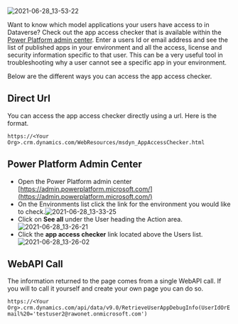 ![2021-06-28_13-53-22](https://user-images.githubusercontent.com/7444929/123683732-91b15780-d81a-11eb-9ae8-badf315269e1.png)

Want to know which model applications your users have access to in Dataverse?  Check out the app access checker that is available within the [Power Platform admin center](https://docs.microsoft.com/en-us/power-platform/admin/admin-guide).  Enter a users Id or email address and see the list of published apps in your environment and all the access, license and security information specific to that user.  This can be a very useful tool in troubleshooting why a user cannot see a specific app in your environment.

Below are the different ways you can access the app access checker.

## Direct Url
You can access the app access checker directly using a url.  Here is the format.

``
https://<Your Org>.crm.dynamics.com/WebResources/msdyn_AppAccessChecker.html
``

## Power Platform Admin Center
- Open the Power Platform admin center [https://admin.powerplatform.microsoft.com/](https://admin.powerplatform.microsoft.com/)
- On the Environments list click the link for the environment you would like to check.![2021-06-28_13-33-25](https://user-images.githubusercontent.com/7444929/123683771-9fff7380-d81a-11eb-9e26-2a35f9541c76.png)
- Click on **See all** under the User heading the Action area. ![2021-06-28_13-26-21](https://user-images.githubusercontent.com/7444929/123683856-b6a5ca80-d81a-11eb-9240-9fa292e5b1ec.png)
- Click the **app access checker** link located above the Users list.![2021-06-28_13-26-02](https://user-images.githubusercontent.com/7444929/123683866-b9a0bb00-d81a-11eb-86cb-1ddeb5eb9bf3.png)


## WebAPI Call
The information returned to the page comes from a single WebAPI call.  If you will to call it yourself and create your own page you can do so.

``
https://<Your Org>.crm.dynamics.com/api/data/v9.0/RetrieveUserAppDebugInfo(UserIdOrEmail%20='testuser2@rawonet.onmicrosoft.com')
``
<!--stackedit_data:
eyJwcm9wZXJ0aWVzIjoidGl0bGU6IE1vZGVsIEFwcCBBY2Nlc3
MgQ2hlY2tlciBmb3IgRGF0YXZlcnNlXG5hdXRob3I6IFJpY2hh
cmQgQS4gV2lsc29uXG50YWdzOiA+LVxuICBwb3dlcnBsYXRmb3
JtLGFkbWluLHNlY3VyaXR5LGxpY2Vuc2luZyxhY2Nlc3MsY2hl
Y2tlcixhcHBzLG1vZGVsYXBwLFxuICBkYXRhdmVyc2UscG93ZX
JhcHBzXG4iLCJoaXN0b3J5IjpbLTE4NTU4MDEyMDJdfQ==
-->